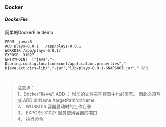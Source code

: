 
### Docker

##### DockerFile

   简单的DockerFile demo

    FROM  java:8
    ADD plays-0.0.1   /app/plays-0.0.1 
    WORKDIR /app/plays-0.0.1/
    EXPOSE  31027
    ENTRYPOINT  ["java","-Dspring.config.location=conf/application.properties","-Djava.ext.dirs=lib/","-jar","lib/plays-0.0.1-SNAPSHOT.jar"," &"]


<br/>

>注意点：  
>1、DockerFile中的 ADD ： 增加的文件夹在容器中也必须有。 因此必须写成  ADD dirName  /targetPath/dirName     
>2、 WORKDIR 容器启动时的工作目录  
>3、 EXPOSE 31027 服务使用容器的端口  
>4、 执行命令

       
